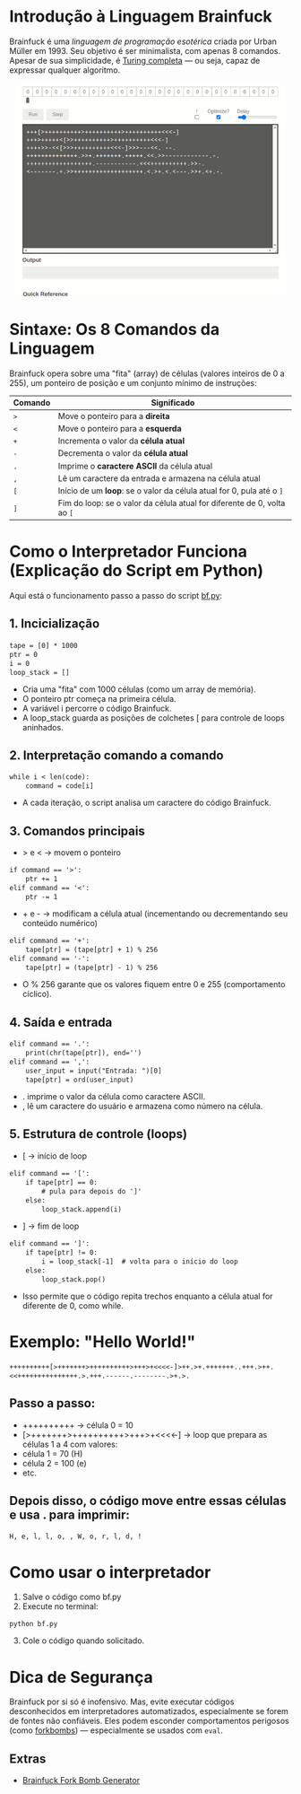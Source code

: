 # Introdução à Linguagem Brainfuck

Brainfuck é uma _linguagem de programação esotérica_ criada por Urban Müller em 1993. Seu objetivo é ser minimalista, com apenas 8 comandos. Apesar de sua simplicidade, é [Turing completa](https://pt.wikipedia.org/wiki/Turing_completude) — ou seja, capaz de expressar qualquer algoritmo.

<p align="center">
   <img src="bf_demo.gif" alt="Demonstração do código Brainfuck em execução" width="480" />
</p>

# Sintaxe: Os 8 Comandos da Linguagem

Brainfuck opera sobre uma "fita" (array) de células (valores inteiros de 0 a 255), um ponteiro de posição e um conjunto mínimo de instruções:

| Comando | Significado                                                              |
| ------- | ------------------------------------------------------------------------ |
| `>`     | Move o ponteiro para a **direita**                                       |
| `<`     | Move o ponteiro para a **esquerda**                                      |
| `+`     | Incrementa o valor da **célula atual**                                   |
| `-`     | Decrementa o valor da **célula atual**                                   |
| `.`     | Imprime o **caractere ASCII** da célula atual                            |
| `,`     | Lê um caractere da entrada e armazena na célula atual                    |
| `[`     | Início de um **loop**: se o valor da célula atual for 0, pula até o `]`  |
| `]`     | Fim do loop: se o valor da célula atual for diferente de 0, volta ao `[` |

# Como o Interpretador Funciona (Explicação do Script em Python)

Aqui está o funcionamento passo a passo do script [bf.py](https://github.com/ahaerdy/python-scripts/blob/main/bf/bf.py):

## 1. Incicialização

```
tape = [0] * 1000
ptr = 0
i = 0
loop_stack = []

```

- Cria uma "fita" com 1000 células (como um array de memória).
- O ponteiro ptr começa na primeira célula.
- A variável i percorre o código Brainfuck.
- A loop_stack guarda as posições de colchetes [ para controle de loops aninhados.

## 2. Interpretação comando a comando

```
while i < len(code):
    command = code[i]
```

- A cada iteração, o script analisa um caractere do código Brainfuck.

## 3. Comandos principais

- \> e < → movem o ponteiro

```
if command == '>':
    ptr += 1
elif command == '<':
    ptr -= 1
```

- \+ e - → modificam a célula atual (incementando ou decrementando seu conteúdo numérico)

```
elif command == '+':
    tape[ptr] = (tape[ptr] + 1) % 256
elif command == '-':
    tape[ptr] = (tape[ptr] - 1) % 256
```

- O % 256 garante que os valores fiquem entre 0 e 255 (comportamento cíclico).

## 4. Saída e entrada

```
elif command == '.':
    print(chr(tape[ptr]), end='')
elif command == ',':
    user_input = input("Entrada: ")[0]
    tape[ptr] = ord(user_input)
```

- . imprime o valor da célula como caractere ASCII.
- , lê um caractere do usuário e armazena como número na célula.

## 5. Estrutura de controle (loops)
- \[ → início de loop

```
elif command == '[':
    if tape[ptr] == 0:
        # pula para depois do ']'
    else:
        loop_stack.append(i)
```

- \] → fim de loop

```
elif command == ']':
    if tape[ptr] != 0:
        i = loop_stack[-1]  # volta para o início do loop
    else:
        loop_stack.pop()
```

- Isso permite que o código repita trechos enquanto a célula atual for diferente de 0, como while.

# Exemplo: "Hello World!"

```
++++++++++[>+++++++>++++++++++>+++>+<<<<-]>++.>+.+++++++..+++.>++.<<+++++++++++++++.>.+++.------.--------.>+.>.
```

## Passo a passo:

- ++++++++++ → célula 0 = 10
- [>+++++++>++++++++++>+++>+<<<<-] → loop que prepara as células 1 a 4 com valores:
- célula 1 = 70 (H)
- célula 2 = 100 (e)
- etc.

## Depois disso, o código move entre essas células e usa . para imprimir:

```
H, e, l, l, o, , W, o, r, l, d, !
```

# Como usar o interpretador

1. Salve o código como bf.py
2. Execute no terminal:
```
python bf.py

```
3. Cole o código quando solicitado.

# Dica de Segurança

Brainfuck por si só é inofensivo. Mas, evite executar códigos desconhecidos em interpretadores automatizados, especialmente se forem de fontes não confiáveis. Eles podem esconder comportamentos perigosos (como [forkbombs](https://en.wikipedia.org/wiki/Fork_bomb)) — especialmente se usados com `eval`.

## Extras

- [Brainfuck Fork Bomb Generator](https://github.com/victornunesc/brainfuck-forkbomb)
